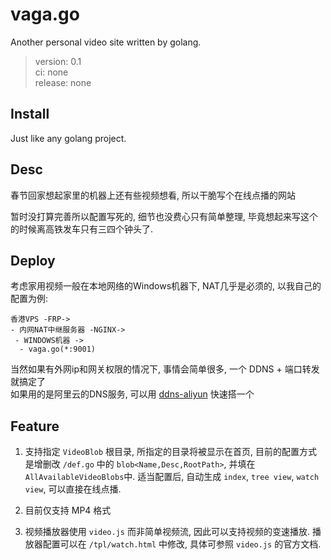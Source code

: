 # vaga.go

Another personal video site written by golang.

> version: 0.1  
> ci: none  
> release: none  

## Install

Just like any golang project.

## Desc

春节回家想起家里的机器上还有些视频想看, 所以干脆写个在线点播的网站

暂时没打算完善所以配置写死的, 细节也没费心只有简单整理, 毕竟想起来写这个的时候离高铁发车只有三四个钟头了.

## Deploy

考虑家用视频一般在本地网络的Windows机器下, NAT几乎是必须的, 以我自己的配置为例:  

```
香港VPS -FRP-> 
- 内网NAT中继服务器 -NGINX-> 
 - WINDOWS机器 -> 
  - vaga.go(*:9001)
```

当然如果有外网ip和网关权限的情况下, 事情会简单很多, 一个 DDNS + 端口转发 就搞定了  
如果用的是阿里云的DNS服务, 可以用 [ddns-aliyun](https://www.npmjs.com/package/ddns-aliyun) 快速搭一个

## Feature

1. 支持指定 `VideoBlob` 根目录, 所指定的目录将被显示在首页, 
目前的配置方式是增删改 `/def.go` 中的 `blob<Name,Desc,RootPath>`, 并填在`AllAvailableVideoBlobs`中.
适当配置后, 自动生成 `index`, `tree view`, `watch view`, 可以直接在线点播.

2. 目前仅支持 MP4 格式

3. 视频播放器使用 `video.js` 而非简单视频流, 因此可以支持视频的变速播放. 
播放器配置可以在 `/tpl/watch.html` 中修改, 具体可参照 `video.js` 的官方文档.



